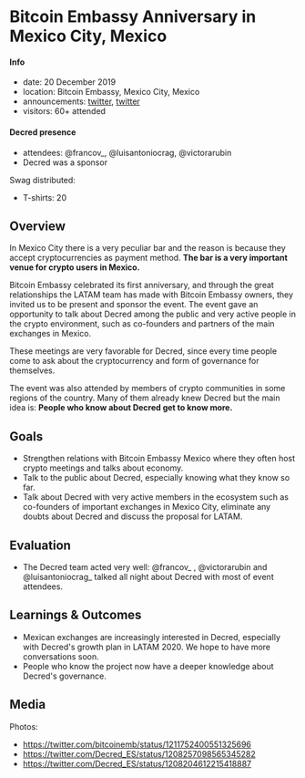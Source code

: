 # Bitcoin Embassy Anniversary in Mexico City, Mexico

#### Info

- date: 20 December 2019
- location: Bitcoin Embassy, Mexico City, Mexico
- announcements: [twitter](https://twitter.com/bitcoinemb/status/1204829853700128768), [twitter](https://twitter.com/Decred_ES/status/1207380289107959809)
- visitors: 60+ attended

#### Decred presence

- attendees: @francov\_, @luisantoniocrag, @victorarubin
- Decred was a sponsor

Swag distributed:

- T-shirts: 20

## Overview

In Mexico City there is a very peculiar bar and the reason is because they accept cryptocurrencies as payment method. **The bar is a very important venue for crypto users in Mexico.**

Bitcoin Embassy celebrated its first anniversary, and through the great relationships the LATAM team has made with Bitcoin Embassy owners, they invited us to be present and sponsor the event. The event gave an opportunity to talk about Decred among the public and very active people in the crypto environment, such as co-founders and partners of the main exchanges in Mexico.

These meetings are very favorable for Decred, since every time people come to ask about the cryptocurrency and form of governance for themselves.

The event was also attended by members of crypto communities in some regions of the country. Many of them already knew Decred but the main idea is: **People who know about Decred get to know more.**

## Goals

- Strengthen relations with Bitcoin Embassy Mexico where they often host crypto meetings and talks about economy.
- Talk to the public about Decred, especially knowing what they know so far.
- Talk about Decred with very active members in the ecosystem such as co-founders of important exchanges in Mexico City, eliminate any doubts about Decred and discuss the proposal for LATAM.

## Evaluation

- The Decred team acted very well: @francov\_ , @victorarubin and @luisantoniocrag_ talked all night about Decred with most of event attendees.

## Learnings & Outcomes

- Mexican exchanges are increasingly interested in Decred, especially with Decred's growth plan in LATAM 2020. We hope to have more conversations soon.
- People who know the project now have a deeper knowledge about Decred's governance.

## Media

Photos:

- https://twitter.com/bitcoinemb/status/1211752400551325696
- https://twitter.com/Decred_ES/status/1208257098565345282
- https://twitter.com/Decred_ES/status/1208204612215418887
